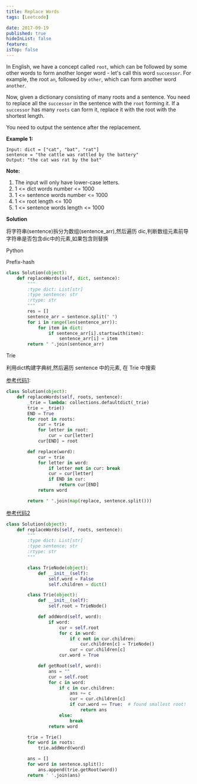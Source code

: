 ```yaml
---
title: Replace Words
tags: [Leetcode]

date: 2017-09-19
published: true
hideInList: false
feature: 
isTop: false
---
```








In English, we have a concept called <code>root</code>, which can be followed by some other words to form another longer word - let's call this word <code>successor</code>. For example, the root <code>an</code>, followed by <code>other</code>, which can form another word <code>another</code>.

Now, given a dictionary consisting of many roots and a sentence. You need to replace all the <code>successor</code> in the sentence with the <code>root</code> forming it. If a <code>successor</code> has many <code>roots</code> can form it, replace it with the root with the shortest length.

You need to output the sentence after the replacement.

**Example 1:**

```shell
Input: dict = ["cat", "bat", "rat"]
sentence = "the cattle was rattled by the battery"
Output: "the cat was rat by the bat"
```

**Note:**
1. The input will only have lower-case letters.
2. 1 <= dict words number <= 1000
3. 1 <= sentence words number <= 1000
4. 1 <= root length <= 100
5. 1 <= sentence words length <= 1000


**Solution**

将字符串(sentence)拆分为数组(sentence_arr),然后遍历 dic,判断数组元素前导字符串是否包含dic中的元素,如果包含则替换


Python

Prefix-hash

```python
class Solution(object):
    def replaceWords(self, dict, sentence):
        """
        :type dict: List[str]
        :type sentence: str
        :rtype: str
        """
        res = []
        sentence_arr = sentence.split(" ")
        for i in range(len(sentence_arr)):
            for item in dict:
                if sentence_arr[i].startswith(item):
                    sentence_arr[i] = item
        return " ".join(sentence_arr)
```

Trie

利用dict构建字典树,然后遍历 sentence 中的元素, 在 Trie 中搜索

[参考代码1](https://discuss.leetcode.com/topic/96826/python-straightforward-with-explanation-prefix-hash-trie-solutions):
```python
class Solution(object):
    def replaceWords(self, roots, sentence):
        _trie = lambda: collections.defaultdict(_trie)
        trie = _trie()
        END = True
        for root in roots:
            cur = trie
            for letter in root:
                cur = cur[letter]
            cur[END] = root

        def replace(word):
            cur = trie
            for letter in word:
                if letter not in cur: break
                cur = cur[letter]
                if END in cur:
                    return cur[END]
            return word

        return " ".join(map(replace, sentence.split()))
```

[参考代码2](https://discuss.leetcode.com/topic/96833/using-trie-python)

```python
class Solution(object):
    def replaceWords(self, roots, sentence):
        """
        :type dict: List[str]
        :type sentence: str
        :rtype: str
        """

        class TrieNode(object):
            def __init__(self):
                self.word = False
                self.children = dict()

        class Trie(object):
            def __init__(self):
                self.root = TrieNode()

            def addWord(self, word):
                if word:
                    cur = self.root
                    for c in word:
                        if c not in cur.children:
                            cur.children[c] = TrieNode()
                        cur = cur.children[c]
                    cur.word = True

            def getRoot(self, word):
                ans = ""
                cur = self.root
                for c in word:
                    if c in cur.children:
                        ans += c
                        cur = cur.children[c]
                        if cur.word == True:  # found smallest root!
                            return ans
                    else:
                        break
                return word

        trie = Trie()
        for word in roots:
            trie.addWord(word)

        ans = []
        for word in sentence.split():
            ans.append(trie.getRoot(word))
        return ' '.join(ans)
```